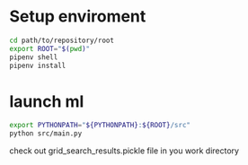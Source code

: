 # Setup enviroment

```bash
cd path/to/repository/root
export ROOT="$(pwd)"
pipenv shell
pipenv install
```

# launch ml

```bash
export PYTHONPATH="${PYTHONPATH}:${ROOT}/src"
python src/main.py
```

check out grid_search_results.pickle file in you work directory
